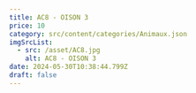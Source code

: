 ```yaml
---
title: AC8 - OISON 3
price: 10
category: src/content/categories/Animaux.json
imgSrcList:
  - src: /asset/AC8.jpg
    alt: AC8 - OISON 3
date: 2024-05-30T10:38:44.799Z
draft: false
---
```


